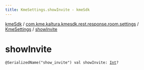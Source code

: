 ```yaml
---
title: KmeSettings.showInvite - kmeSdk
---
```


[kmeSdk](../../index.html) / [com.kme.kaltura.kmesdk.rest.response.room.settings](../index.html) / [KmeSettings](index.html) / [showInvite](./show-invite.html)

# showInvite

`@SerializedName("show_invite") val showInvite: `[`Int`](https://kotlinlang.org/api/latest/jvm/stdlib/kotlin/-int/index.html)`?`